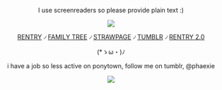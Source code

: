 <div align="center">

I use screenreaders so please provide plain text :)

![](https://64.media.tumblr.com/3303ba7e01cfdbedf9de014a9773b89a/112647211e0f2aa7-82/s2048x3072/0bdf54d1bc8cf3a84fbe07ae538fa8e656c817f4.pnj)

[RENTRY](https://rentry.co/phaexie) ৴ [FAMILY TREE](https://rentry.co/HoHfamilytree) ৴ [STRAWPAGE](https://argentilover.straw.page) ৴ [TUMBLR](https://www.tumblr.com/phaexie) ৴ [RENTRY 2.0](https://rentry.co/DEVIOUS-COOKIES)


 (*ゝω・)ﾉ


i have a job so less active on ponytown, follow me on tumblr, @phaexie

![](https://64.media.tumblr.com/94684f2ddddcc03abbb306ad2370d707/112647211e0f2aa7-49/s1280x1920/f33a33a20f0619379246146c7101c170656a2f09.pnj)
